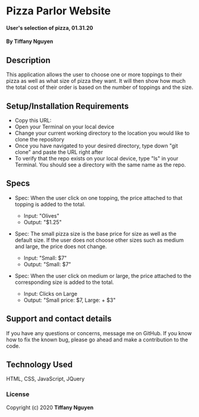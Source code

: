 # Pizza Parlor Website
#### User's selection of pizza, 01.31.20
#### By **Tiffany Nguyen**
## Description
This application allows the user to choose one or more toppings to their pizza as well as what size of pizza they want. It will then show how much the total cost of their order is based on the number of toppings and the size.

## Setup/Installation Requirements

* Copy this URL: 
* Open your Terminal on your local device
* Change your current working directory to the location you would like to clone the repository
* Once you have navigated to your desired directory, type down "git clone" and paste the URL right after
* To verify that the repo exists on your local device, type "ls" in your Terminal. You should see a directory with the same name as the repo.

## Specs

* Spec: When the user click on one topping, the price attached to that topping is added to the total.
    * Input: "Olives"
    * Output: "$1.25"

* Spec: The small pizza size is the base price for size as well as the default size. If the user does not choose other sizes such as medium and large, the price does not change.
    * Input: "Small: $7"
    * Output: "Small: $7"

* Spec: When the user click on medium or large, the price attached to the corresponding size is added to the total.
    * Input: Clicks on Large
    * Output: "Small price: $7, Large: + $3"

## Support and contact details
If you have any questions or concerns, message me on GitHub. If you know how to fix the known bug, please go ahead and make a contribution to the code.

## Technology Used
HTML, CSS, JavaScript, JQuery

### License
Copyright (c) 2020 **Tiffany Nguyen**
